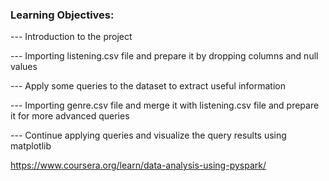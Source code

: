 ### Learning Objectives:

--- Introduction to the project

--- Importing listening.csv file and prepare it by dropping columns and null values

--- Apply some queries to the dataset to extract useful information

--- Importing genre.csv file and merge it with listening.csv file and prepare it for more advanced queries

--- Continue applying queries and visualize the query results using matplotlib

https://www.coursera.org/learn/data-analysis-using-pyspark/
